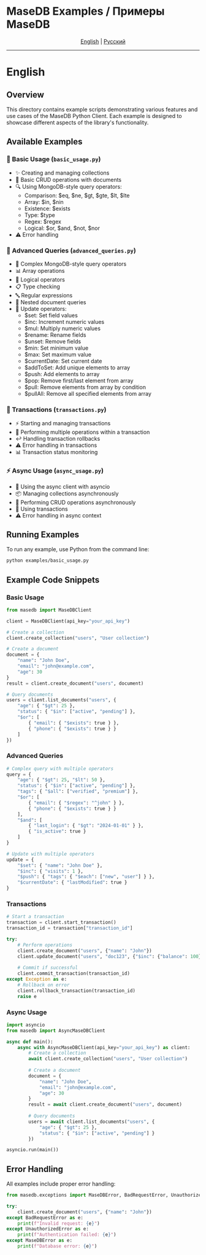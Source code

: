 # MaseDB Examples / Примеры MaseDB

<div align="center">

[English](#english) | [Русский](#russian)

</div>

---

<a name="english"></a>
# English

## Overview

This directory contains example scripts demonstrating various features and use cases of the MaseDB Python Client. Each example is designed to showcase different aspects of the library's functionality.

## Available Examples

### 🚀 Basic Usage (`basic_usage.py`)
- ✨ Creating and managing collections
- 📝 Basic CRUD operations with documents
- 🔍 Using MongoDB-style query operators:
  - Comparison: $eq, $ne, $gt, $gte, $lt, $lte
  - Array: $in, $nin
  - Existence: $exists
  - Type: $type
  - Regex: $regex
  - Logical: $or, $and, $not, $nor
- ⚠️ Error handling

### 🔬 Advanced Queries (`advanced_queries.py`)
- 🎯 Complex MongoDB-style query operators
- 📊 Array operations
- 🔢 Logical operators
- 📋 Type checking
- 🔤 Regular expressions
- 📑 Nested document queries
- 🔄 Update operators:
  - $set: Set field values
  - $inc: Increment numeric values
  - $mul: Multiply numeric values
  - $rename: Rename fields
  - $unset: Remove fields
  - $min: Set minimum value
  - $max: Set maximum value
  - $currentDate: Set current date
  - $addToSet: Add unique elements to array
  - $push: Add elements to array
  - $pop: Remove first/last element from array
  - $pull: Remove elements from array by condition
  - $pullAll: Remove all specified elements from array

### 💾 Transactions (`transactions.py`)
- ⚡ Starting and managing transactions
- 🔄 Performing multiple operations within a transaction
- ↩️ Handling transaction rollbacks
- ⚠️ Error handling in transactions
- 📊 Transaction status monitoring

### ⚡ Async Usage (`async_usage.py`)
- 🔄 Using the async client with asyncio
- 📦 Managing collections asynchronously
- 📝 Performing CRUD operations asynchronously
- 💾 Using transactions
- ⚠️ Error handling in async context

## Running Examples

To run any example, use Python from the command line:

```bash
python examples/basic_usage.py
```

## Example Code Snippets

### Basic Usage
```python
from masedb import MaseDBClient

client = MaseDBClient(api_key="your_api_key")

# Create a collection
client.create_collection("users", "User collection")

# Create a document
document = {
    "name": "John Doe",
    "email": "john@example.com",
    "age": 30
}
result = client.create_document("users", document)

# Query documents
users = client.list_documents("users", {
    "age": { "$gt": 25 },
    "status": { "$in": ["active", "pending"] },
    "$or": [
        { "email": { "$exists": true } },
        { "phone": { "$exists": true } }
    ]
})
```

### Advanced Queries
```python
# Complex query with multiple operators
query = {
    "age": { "$gt": 25, "$lt": 50 },
    "status": { "$in": ["active", "pending"] },
    "tags": { "$all": ["verified", "premium"] },
    "$or": [
        { "email": { "$regex": "^john" } },
        { "phone": { "$exists": true } }
    ],
    "$and": [
        { "last_login": { "$gt": "2024-01-01" } },
        { "is_active": true }
    ]
}

# Update with multiple operators
update = {
    "$set": { "name": "John Doe" },
    "$inc": { "visits": 1 },
    "$push": { "tags": { "$each": ["new", "user"] } },
    "$currentDate": { "lastModified": true }
}
```

### Transactions
```python
# Start a transaction
transaction = client.start_transaction()
transaction_id = transaction["transaction_id"]

try:
    # Perform operations
    client.create_document("users", {"name": "John"})
    client.update_document("users", "doc123", {"$inc": {"balance": 100}})
    
    # Commit if successful
    client.commit_transaction(transaction_id)
except Exception as e:
    # Rollback on error
    client.rollback_transaction(transaction_id)
    raise e
```

### Async Usage
```python
import asyncio
from masedb import AsyncMaseDBClient

async def main():
    async with AsyncMaseDBClient(api_key="your_api_key") as client:
        # Create a collection
        await client.create_collection("users", "User collection")
        
        # Create a document
        document = {
            "name": "John Doe",
            "email": "john@example.com",
            "age": 30
        }
        result = await client.create_document("users", document)
        
        # Query documents
        users = await client.list_documents("users", {
            "age": { "$gt": 25 },
            "status": { "$in": ["active", "pending"] }
        })

asyncio.run(main())
```

## Error Handling

All examples include proper error handling:

```python
from masedb.exceptions import MaseDBError, BadRequestError, UnauthorizedError

try:
    client.create_document("users", {"name": "John"})
except BadRequestError as e:
    print(f"Invalid request: {e}")
except UnauthorizedError as e:
    print(f"Authentication failed: {e}")
except MaseDBError as e:
    print(f"Database error: {e}")
```